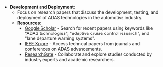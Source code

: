 - **Development and Deployment**:
  - Focus on research papers that discuss the development, testing, and deployment of ADAS technologies in the automotive industry.
  - **Resources**:
    - [Google Scholar](https://scholar.google.com/) - Search for recent papers using keywords like "ADAS technologies", "adaptive cruise control research", and "lane departure warning systems".
    - [IEEE Xplore](https://ieeexplore.ieee.org/) - Access technical papers from journals and conferences on ADAS advancements.
    - [ResearchGate](https://www.researchgate.net/) - Collaborate and explore studies conducted by industry experts and academic researchers.
